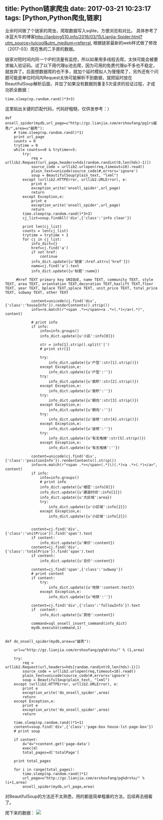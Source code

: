 title: Python链家爬虫
date: 2017-03-21 10:23:17
tags: [Python,Python爬虫,链家]
---

业余时间做了个链家的爬虫，爬取数据写入sqlite，方便浏览和对比。
具体参考了冰蓝大牛的博客<http://lanbing510.info/2016/03/15/Lianjia-Spider.html?utm_source=tuicool&utm_medium=referral>, 根据链家最新的web样式做了修改（2017-03）爬在售的二手房的数据。

链家对短时间内同一个IP的流量有监控，所以如果用多线程去爬，太快可能会被要求输入验证码。试了以下用代理ip池去爬，因为可用的免费代理ip不多也不稳定，就放弃了。后面想数据爬的也不多，就加个延时模拟人为慢慢爬了，另外还有个问题可能是单位时间内Request太快可能解析不到数据，就把延时放在BeautifulSoup解析后面，并加了如果没有数据则重复5次请求的验证过程，才成功抓全数据：
	
	time.sleep(np.random.rand()*3+3)

这里贴出关键的匹配代码，代码好粗糙，仅供发参考：）

	def onsell_spider(mydb,url_page=u"http://gz.lianjia.com/ershoufang/pg1rs越秀/",area=u"越秀"):
	    # time.sleep(np.random.rand()*1)
	    print url_page
	    counts = 0
	    trytime = 0
	    while counts==0 & trytime<=5:
	        try:
	            req = urllib2.Request(url_page,headers=hds[random.randint(0,len(hds)-1)])
	            source_code = urllib2.urlopen(req,timeout=10).read()
	            plain_text=unicode(source_code)#,errors='ignore')   
	            soup = BeautifulSoup(plain_text, "lxml")
	        except (urllib2.HTTPError, urllib2.URLError), e:
	            print e
	            exception_write('onsell_spider',url_page)
	            return
	        except Exception,e:
	            print e
	            exception_write('onsell_spider',url_page)
	            return
	        time.sleep(np.random.rand()*3+3)
	        cj_list=soup.findAll('div',{'class':'info clear'})
	        
	        print len(cj_list)
	        counts = len(cj_list)
	        trytime = trytime + 1
	        for cj in cj_list:
	            info_dict={}
	            href=cj.find('a')
	            if not href:
	                continue
	            info_dict.update({u'链接':href.attrs['href']})
	            name=cj.find('a').text
	            info_dict.update({u'标题':name})

	     #href TEXT primary key UNIQUE, name TEXT, community TEXT, style TEXT, area TEXT, orientation TEXT,decoration TEXT,haslift TEXT,floor TEXT, year TEXT, bplace TEXT,splace TEXT, unit_price TEXT, total_price TEXT, subway TEXT, other TEXT
	       
	            content=unicode(cj.find('div',{'class':'houseInfo'}).renderContents().strip())
	            info=re.match(r"<span .*></span><a .*>(.*)</a>(.*)", content)

	            # print info
	            if info:
	                info=info.groups()
	                info_dict.update({u'小区':info[0]})

	                str = info[1].strip().split('|')
	                # print str[1]

	                try:
	                    info_dict.update({u'户型':str[1].strip()})
	                except Exception,e:
	                    info_dict.update({u'户型':''})
	                try:
	                    info_dict.update({u'面积':str[2].strip()})
	                except Exception,e:
	                    info_dict.update({u'面积':''})
	                try:
	                    info_dict.update({u'朝向':str[3].strip()})
	                except Exception,e:
	                    info_dict.update({u'朝向':''})
	                try:
	                    info_dict.update({u'装修':str[4].strip()})
	                except Exception,e:
	                    info_dict.update({u'装修':''})
	                try:
	                    info_dict.update({u'有无电梯':str[5].strip()})
	                except Exception,e:
	                    info_dict.update({u'有无电梯':''})

	            content=unicode(cj.find('div',{'class':'positionInfo'}).renderContents().strip())
	            info=re.match(r"<span .*></span>(.*)\)(.*)<a .*>(.*)</a>", content)
	            if info:
	                info=info.groups()
	                # print info
	                info_dict.update({u'楼层':info[0]})
	                info_dict.update({u'建造时间':info[1]})
	                info_dict.update({u'大区域':area})
	                try:
	                    info_dict.update({u'小区域':info[2]})
	                except Exception,e:
	                    info_dict.update({u'小区域':info[2]})
	            
	            
	            content=cj.find('div',{'class':'unitPrice'}).find('span').text
	            if content:
	                info_dict.update({u'单价':content})
	            content=cj.find('div',{'class':'totalPrice'}).find('span').text
	            if content:
	                info_dict.update({u'总价':content})

	            content=cj.find('span',{'class':'subway'})
	            # print content
	            if content:
	                try:
	                    info_dict.update({u'地铁':content.text})
	                except Exception,e:
	                    info_dict.update({u'地铁':''})

	            content=cj.find('div',{'class':'followInfo'}).text
	            if  content:
	                info_dict.update({u'其他':content})

	            command=sql_onsell_insert_command(info_dict)
	            mydb.execute(command,1)


	def do_onsell_spider(mydb,area=u"越秀"):
	    
	    url=u"http://gz.lianjia.com/ershoufang/pg%drs%s/" % (1,area)
	    
	    try:
	        req = urllib2.Request(url,headers=hds[random.randint(0,len(hds)-1)])
	        source_code = urllib2.urlopen(req,timeout=10).read()
	        plain_text=unicode(source_code)#,errors='ignore')   
	        soup = BeautifulSoup(plain_text, "lxml")
	    except (urllib2.HTTPError, urllib2.URLError), e:
	        print e
	        exception_write('do_onsell_spider',area)
	        return
	    except Exception,e:
	        print e
	        exception_write('do_onsell_spider',area)
	        return

	    time.sleep(np.random.rand()*1+1)
	    content=soup.find('div',{'class':'page-box house-lst-page-box'})
	    # print soup
	    
	    if content:
	        d="d="+content.get('page-data')
	        exec(d)
	        total_pages=d['totalPage']

	    print total_pages

	    for i in range(total_pages):
	        time.sleep(np.random.rand()*1)
	        url_page=u"http://gz.lianjia.com/ershoufang/pg%drs%s/" % (i+1,area)
	        onsell_spider(mydb,url_page,area)
        
对BeautifulSoup的方法还不太熟悉，用的都是简单粗暴的方法，后续再去细看了。

爬下来的数据：
	![](images/imgdata.png)
	

